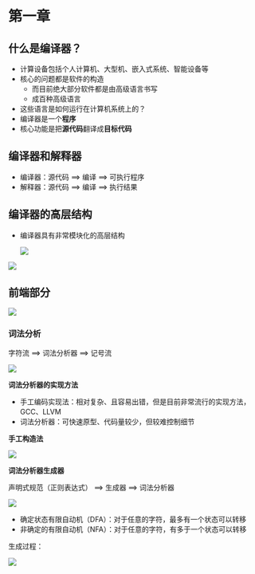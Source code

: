 # 第一章

## 什么是编译器？

* 计算设备包括个人计算机、大型机、嵌入式系统、智能设备等
* 核心的问题都是软件的构造
  * 而目前绝大部分软件都是由高级语言书写
  * 成百种高级语言
* 这些语言是如何运行在计算机系统上的？
* 编译器是一个**程序**
* 核心功能是把**源代码**翻译成**目标代码**

 

## 编译器和解释器

* 编译器：源代码  ==>  编译  ==>  可执行程序
* 解释器：源代码  ==>  编译  ==>  执行结果



## 编译器的高层结构

* 编译器具有非常模块化的高层结构

  ![](E:\myBlog\docs\parse\source\01.png)

![](E:\myBlog\docs\parse\source\02.png)



## 前端部分

![](E:\myBlog\docs\parse\source\03.png)

### 词法分析

字符流  ==>  词法分析器  ==>  记号流

![](E:\myBlog\docs\parse\source\04.png)

**词法分析器的实现方法**

* 手工编码实现法：相对复杂、且容易出错，但是目前非常流行的实现方法，GCC、LLVM
* 词法分析器：可快速原型、代码量较少，但较难控制细节



**手工构造法**

![](E:\myBlog\docs\parse\source\05.png)

**词法分析器生成器**

声明式规范（正则表达式）  ==>  生成器  ==>  词法分析器

![](E:\myBlog\docs\parse\source\06.png)

* 确定状态有限自动机（DFA）：对于任意的字符，最多有一个状态可以转移
* 非确定的有限自动机（NFA）：对于任意的字符，有多于一个状态可以转移

生成过程：

![](E:\myBlog\docs\parse\source\07.png)

